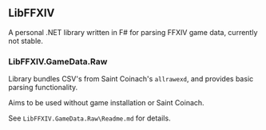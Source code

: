 ## LibFFXIV
A personal .NET library written in F# for parsing FFXIV game data, currently not stable.

### LibFFXIV.GameData.Raw
Library bundles CSV's from Saint Coinach's `allrawexd`, and provides basic parsing functionality.

Aims to be used without game installation or Saint Coinach.

See `LibFFXIV.GameData.Raw\Readme.md` for details.

